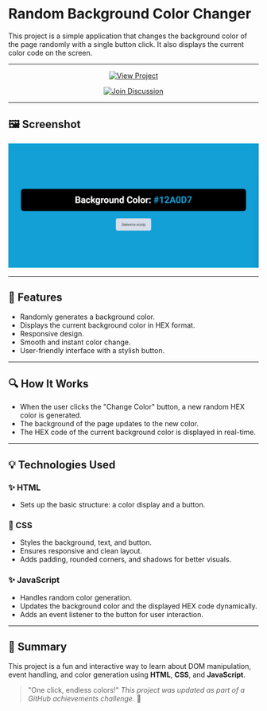 # Random Background Color Changer

This project is a simple application that changes the background color of the page randomly with a single button click. It also displays the current color code on the screen.

---

<p align="center">
  <a href="https://denis793.github.io/Random_Color/" target="_blank">
    <img src="https://img.shields.io/badge/View%20Project-Click%20Here-blue?style=for-the-badge" alt="View Project">
  </a>
</p>

<p align="center">
  <a href="https://github.com/Denis793/Random_Color/discussions/4" target="_blank">
    <img src="https://img.shields.io/badge/Join%20Discussion-Share%20Ideas-purple?style=for-the-badge" alt="Join Discussion">
  </a>
</p>

---

## 🖼️ Screenshot

![Random Color Changer Screenshot](https://github.com/Denis793/Random_Color/blob/main/Random_Color.png)

---

## 🔹 Features

- Randomly generates a background color.
- Displays the current background color in HEX format.
- Responsive design.
- Smooth and instant color change.
- User-friendly interface with a stylish button.

---

## 🔍 How It Works

- When the user clicks the "Change Color" button, a new random HEX color is generated.
- The background of the page updates to the new color.
- The HEX code of the current background color is displayed in real-time.

---

## 💡 Technologies Used

### ✨ HTML

- Sets up the basic structure: a color display and a button.

### 🌟 CSS

- Styles the background, text, and button.
- Ensures responsive and clean layout.
- Adds padding, rounded corners, and shadows for better visuals.

### ✨ JavaScript

- Handles random color generation.
- Updates the background color and the displayed HEX code dynamically.
- Adds an event listener to the button for user interaction.

---

## 📅 Summary

This project is a fun and interactive way to learn about DOM manipulation, event handling, and color generation using **HTML**, **CSS**, and **JavaScript**.

> "One click, endless colors!"
> _This project was updated as part of a GitHub achievements challenge._ 🚀
